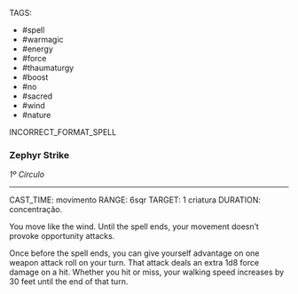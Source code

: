 TAGS:
- #spell
- #warmagic
- #energy
- #force
- #thaumaturgy
- #boost
- #no
- #sacred
- #wind
- #nature

INCORRECT_FORMAT_SPELL
### Zephyr Strike
*1º Círculo*
___
CAST_TIME: movimento
RANGE: 6sqr
TARGET: 1 criatura
DURATION: concentração.

You move like the wind. Until the spell ends, your movement doesn’t provoke opportunity attacks.

Once before the spell ends, you can give yourself advantage on one weapon attack roll on your turn. That attack deals an extra 1d8 force damage on a hit. Whether you hit or miss, your walking speed increases by 30 feet until the end of that turn.
